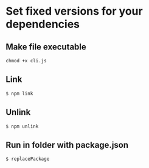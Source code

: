 # Set fixed versions for your dependencies

## Make file executable
```
chmod +x cli.js   
```
## Link
```
$ npm link
```

## Unlink
```
$ npm unlink  
```

## Run in folder with package.json

```
$ replacePackage
```
